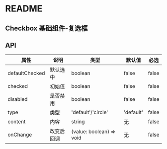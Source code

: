 # README
## Checkbox 基础组件-复选框
## API

属性 | 说明 | 类型 | 默认值 | 必选
----|-----|------|------|------
defaultChecked | 默认选中 | boolean | false | false
checked | 初始值 | boolean | false | false
disabled | 是否禁用 | boolean | false | false
type | 类型 | 'default'/'circle' | 'default' | false
content | 内容 | string | 无 | false
onChange | 改变后回调 | (value: boolean) => void | 无 | false
